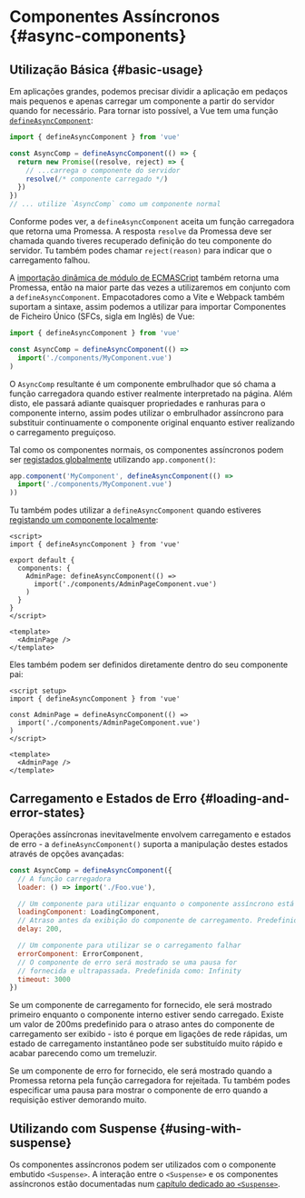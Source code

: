 # Componentes Assíncronos {#async-components}

## Utilização Básica {#basic-usage}

Em aplicações grandes, podemos precisar dividir a aplicação em pedaços mais pequenos e apenas carregar um componente a partir do servidor quando for necessário. Para tornar isto possível, a Vue tem uma função [`defineAsyncComponent`](/api/general.html#defineasynccomponent):

```js
import { defineAsyncComponent } from 'vue'

const AsyncComp = defineAsyncComponent(() => {
  return new Promise((resolve, reject) => {
    // ...carrega o componente do servidor
    resolve(/* componente carregado */)
  })
})
// ... utilize `AsyncComp` como um componente normal
```

Conforme podes ver, a `defineAsyncComponent` aceita um função carregadora que retorna uma Promessa. A resposta `resolve` da Promessa deve ser chamada quando tiveres recuperado definição do teu componente do servidor. Tu também podes chamar `reject(reason)` para indicar que o carregamento falhou.

A [importação dinâmica de módulo de ECMASCript](https://developer.mozilla.org/en-US/docs/Web/JavaScript/Reference/Statements/import#dynamic_imports) também retorna uma Promessa, então na maior parte das vezes a utilizaremos em conjunto com a `defineAsyncComponent`. Empacotadores como a Vite e Webpack também suportam a sintaxe, assim podemos a utilizar para importar Componentes de Ficheiro Único (SFCs, sigla em Inglês) de Vue:

```js
import { defineAsyncComponent } from 'vue'

const AsyncComp = defineAsyncComponent(() =>
  import('./components/MyComponent.vue')
)
```

O `AsyncComp` resultante é um componente embrulhador que só chama a função carregadora quando estiver realmente interpretado na página. Além disto, ele passará adiante quaisquer propriedades e ranhuras para o componente interno, assim podes utilizar o embrulhador assíncrono para substituir continuamente o componente original enquanto estiver realizando o carregamento preguiçoso.

Tal como os componentes normais, os componentes assíncronos podem ser [registados globalmente](/guide/components/registration.html#global-registration) utilizando `app.component()`:

```js
app.component('MyComponent', defineAsyncComponent(() =>
  import('./components/MyComponent.vue')
))
```

<div class="options-api">

Tu também podes utilizar a `defineAsyncComponent` quando estiveres [registando um componente localmente](/guide/components/registration.html#local-registration):

```vue
<script>
import { defineAsyncComponent } from 'vue'

export default {
  components: {
    AdminPage: defineAsyncComponent(() =>
      import('./components/AdminPageComponent.vue')
    )
  }
}
</script>

<template>
  <AdminPage />
</template>
```

</div>

<div class="composition-api">

Eles também podem ser definidos diretamente dentro do seu componente pai:

```vue
<script setup>
import { defineAsyncComponent } from 'vue'

const AdminPage = defineAsyncComponent(() =>
  import('./components/AdminPageComponent.vue')
)
</script>

<template>
  <AdminPage />
</template>
```

</div>

## Carregamento e Estados de Erro {#loading-and-error-states}

Operações assíncronas inevitavelmente envolvem carregamento e estados de erro - a `defineAsyncComponent()` suporta a manipulação destes estados através de opções avançadas:

```js
const AsyncComp = defineAsyncComponent({
  // A função carregadora
  loader: () => import('./Foo.vue'),

  // Um componente para utilizar enquanto o componente assíncrono está carregando
  loadingComponent: LoadingComponent,
  // Atraso antes da exibição do componente de carregamento. Predefinido como: 200ms
  delay: 200,

  // Um componente para utilizar se o carregamento falhar
  errorComponent: ErrorComponent,
  // O componente de erro será mostrado se uma pausa for
  // fornecida e ultrapassada. Predefinida como: Infinity
  timeout: 3000
})
```

Se um componente de carregamento for fornecido, ele será mostrado primeiro enquanto o componente interno estiver sendo carregado. Existe um valor de 200ms predefinido para o atraso antes do componente de carregamento ser exibido - isto é porque em ligações de rede rápidas, um estado de carregamento instantâneo pode ser substituído muito rápido e acabar parecendo como um tremeluzir.

Se um componente de erro for fornecido, ele será mostrado quando a Promessa retorna pela função carregadora for rejeitada. Tu também podes especificar uma pausa para mostrar o componente de erro quando a requisição estiver demorando muito.

## Utilizando com Suspense {#using-with-suspense}

Os componentes assíncronos podem ser utilizados com o componente embutido `<Suspense>`. A interação entre o `<Suspense>` e os componentes assíncronos estão documentadas num [capítulo dedicado ao `<Suspense>`](/guide/built-ins/suspense.html).
